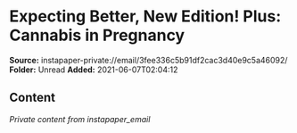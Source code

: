 # Expecting Better, New Edition! Plus: Cannabis in Pregnancy

**Source:** instapaper-private://email/3fee336c5b91df2cac3d40e9c5a46092/
**Folder:** Unread
**Added:** 2021-06-07T02:04:12




## Content
*Private content from instapaper_email*
